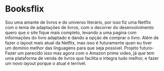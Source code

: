 # Booksflix
Sou uma amante de livros e do universo literário, por isso fiz uma Netflix com o tema de adaptações de livros, com o decorrer do desenvolvimento quero que o site fique mais completo, levando a uma pagina com informações do livro adaptado e dando a opção de comprar o livro. Além de fazer o layout mais atual da Netflix, mas isso é futuramente quen eu tiver um dominio melhor das linguagens para que seja possivel.
Projeto futuro- Fazer um parecido isso mas agora com o Amazon prime video, já que tem uma plataforma de venda de livros que facilita e integra tudo melhor, e fazer um novo layout porque o atual é terrivel.
